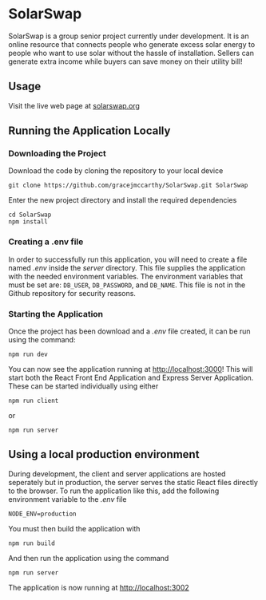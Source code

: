 # SolarSwap

SolarSwap is a group senior project currently under development. It is 
an online resource that connects people who generate excess solar energy to 
people who want to use solar without the hassle of installation. Sellers can 
generate extra income while buyers can save money on their utility bill!

## Usage

Visit the live web page at [solarswap.org](https://solarswap.org)

## Running the Application Locally

### Downloading the Project

Download the code by cloning the repository to your local device

    git clone https://github.com/gracejmccarthy/SolarSwap.git SolarSwap
    
Enter the new project directory and install the required dependencies

    cd SolarSwap
    npm install

### Creating a .env file

In order to successfully run this application, you will need to create a file 
named *.env* inside the *server* directory. This file supplies the application
with the needed environment variables. The environment variables that must be 
set are: `DB_USER`, `DB_PASSWORD`, and `DB_NAME`. This file is not in the Github
repository for security reasons. 

### Starting the Application

Once the project has been download and a *.env* file created, it can be run using the command:

    npm run dev
    
You can now see the application running at 
[http://localhost:3000](http://localhost:3000)! This will start both the React 
Front End Application and Express Server Application. These can be started 
individually using either 

    npm run client

or 

    npm run server
    
## Using a local production environment

During development, the client and server applications are hosted seperately 
but in production, the server serves the static React files directly to the 
browser. To run the application like this, add the following environment 
variable to the *.env* file 

    NODE_ENV=production

You must then build the application with

    npm run build

And then run the application using the command

    npm run server
    
The application is now running at [http://localhost:3002](http://localhost:3002)
